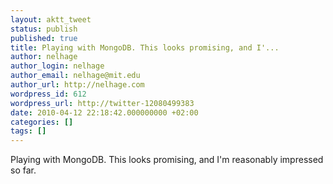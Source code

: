 ```yaml
---
layout: aktt_tweet
status: publish
published: true
title: Playing with MongoDB. This looks promising, and I'...
author: nelhage
author_login: nelhage
author_email: nelhage@mit.edu
author_url: http://nelhage.com
wordpress_id: 612
wordpress_url: http://twitter-12080499383
date: 2010-04-12 22:18:42.000000000 +02:00
categories: []
tags: []
---
```

Playing with MongoDB. This looks promising, and I'm reasonably
impressed so far.
